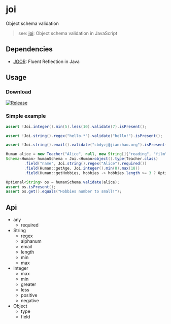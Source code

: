 # joi

Object schema validation 

> see: [joi](https://github.com/hapijs/joi): Object schema validation in JavaScript

## Dependencies

- [JOOR](https://github.com/jooq/joor): Fluent Reflection in Java

## Usage

### Download

[![Release](https://jitpack.io/v/cbdyzj/joi.svg)](https://jitpack.io/#cbdyzj/joi)

### Simple example

```java
assert !Joi.integer().min(5).less(10).validate(7).isPresent();

assert !Joi.string().regex("hello.*").validate("hello!").isPresent();

assert !Joi.string().email().validate("cbdyzj@jianzhao.org").isPresent();

Human alice = new Teacher("Alice", null, new String[]{"reading", "film"});
Schema<Human> humanSchema = Joi.<Human>object().type(Teacher.class)
        .field("name", Joi.string().regex("Alice").required())
        .field(Human::getAge, Joi.integer().min(8).max(18))
        .field(Human::getHobbies, hobbies -> hobbies.length >= 3 ? Optional.empty() : Optional.of("Hobbies number to small!"));

Optional<String> os = humanSchema.validate(alice);
assert os.isPresent();
assert os.get().equals("Hobbies number to small!");
```

## Api

- any
  - required
- String
  - regex
  - alphanum
  - email
  - length
  - min
  - max
- Integer
  - max
  - min
  - greater
  - less
  - positive
  - negative
- Object
  - type
  - field
